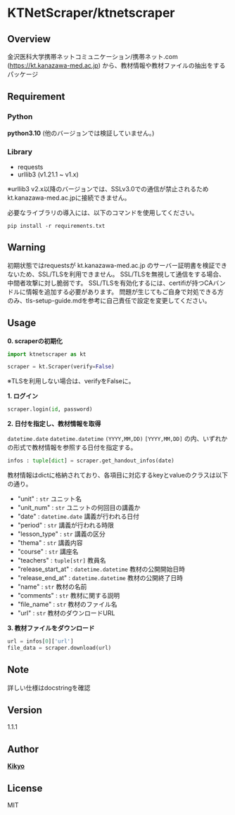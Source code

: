 # KTNetScraper/ktnetscraper
## Overview
金沢医科大学携帯ネットコミュニケーション/携帯ネット.com (https://kt.kanazawa-med.ac.jp) から、教材情報や教材ファイルの抽出をするパッケージ

## Requirement

### Python
**python3.10** (他のバージョンでは検証していません。)

### Library
- requests
- urllib3 (v1.21.1 ~ v1.x)

※urllib3 v2.x以降のバージョンでは、SSLv3.0での通信が禁止されるためkt.kanazawa-med.ac.jpに接続できません。

必要なライブラリの導入には、以下のコマンドを使用してください。

```
pip install -r requirements.txt
```

## **Warning**
初期状態ではrequestsが kt.kanazawa-med.ac.jp のサーバー証明書を検証できないため、SSL/TLSを利用できません。
SSL/TLSを無視して通信をする場合、中間者攻撃に対し脆弱です。
SSL/TLSを有効化するには、certifiが持つCAバンドルに情報を追加する必要があります。
問題が生じてもご自身で対処できる方のみ、tls-setup-guide.mdを参考に自己責任で設定を変更してください。

## Usage
**0. scraperの初期化**

```python
import ktnetscraper as kt

scraper = kt.Scraper(verify=False)
```
※TLSを利用しない場合は、verifyをFalseに。

**1. ログイン**

```python
scraper.login(id, password)
```

**2. 日付を指定し、教材情報を取得**

`datetime.date` `datetime.datetime` `(YYYY,MM,DD)` `[YYYY,MM,DD]` の内、いずれかの形式で教材情報を参照する日付を指定する。

```python
infos : tuple[dict] = scraper.get_handout_infos(date)
```

教材情報はdictに格納されており、各項目に対応するkeyとvalueのクラスは以下の通り。

* "unit" : `str` ユニット名 
* "unit_num" : `str` ユニットの何回目の講義か
* "date" : `datetime.date` 講義が行われる日付
* "period" : `str` 講義が行われる時限 
* "lesson_type" : `str` 講義の区分
* "thema" : `str` 講義内容
* "course" : `str` 講座名
* "teachers" : `tuple[str]` 教員名
* "release_start_at" : `datetime.datetime` 教材の公開開始日時
* "release_end_at" : `datetime.datetime` 教材の公開終了日時
* "name" : `str` 教材の名前
* "comments" : `str` 教材に関する説明
* "file_name" : `str` 教材のファイル名
* "url" : `str` 教材のダウンロードURL

**3. 教材ファイルをダウンロード**

```python
url = infos[0]['url']
file_data = scraper.download(url)
```

## Note

詳しい仕様はdocstringを確認

## Version

1.1.1

## Author

[**Kikyo**](https://twitter.com/kikyo0870555)

## License

MIT
